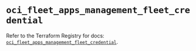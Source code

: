 # `oci_fleet_apps_management_fleet_credential`

Refer to the Terraform Registry for docs: [`oci_fleet_apps_management_fleet_credential`](https://registry.terraform.io/providers/oracle/oci/6.18.0/docs/resources/fleet_apps_management_fleet_credential).
